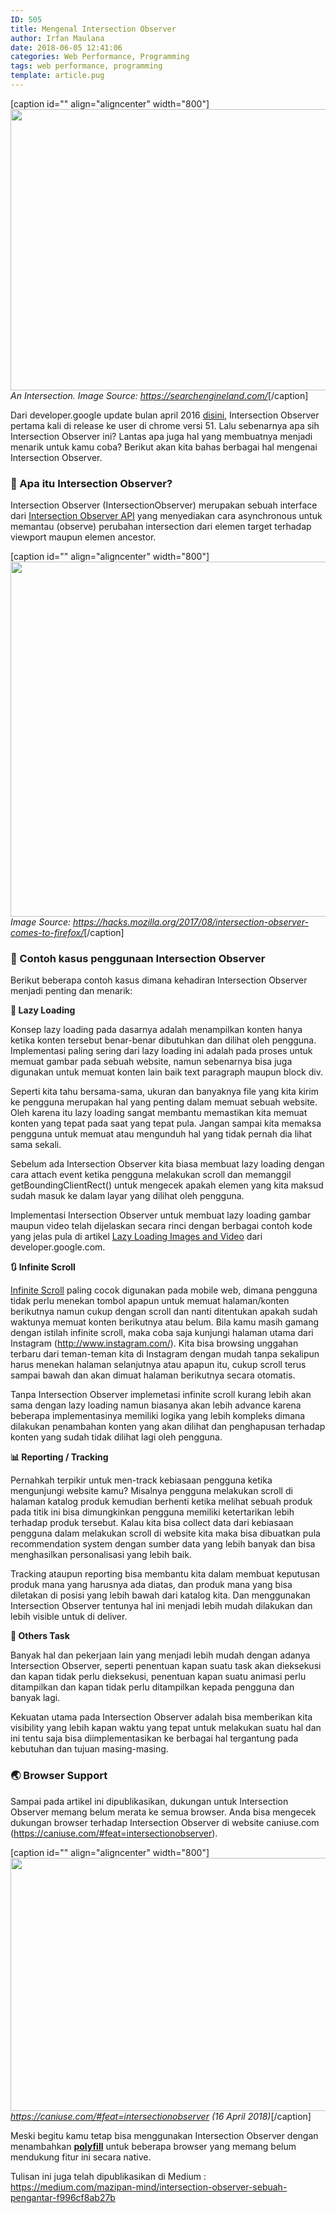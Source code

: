 ```yaml
---
ID: 505
title: Mengenal Intersection Observer
author: Irfan Maulana
date: 2018-06-05 12:41:06
categories: Web Performance, Programming
tags: web performance, programming
template: article.pug
---
```

[caption id="" align="aligncenter" width="800"]<img src="https://cdn-images-1.medium.com/max/800/1*l6gAMRWLX_rg6JV79fPVPw.jpeg" alt="" width="800" height="450" /> <em>An Intersection. Image Source: https://searchengineland.com/</em>[/caption]

Dari developer.google update bulan april 2016 <a href="https://developers.google.com/web/updates/2016/04/intersectionobserver" target="_blank" rel="noopener">disini</a>, Intersection Observer pertama kali di release ke user di chrome versi 51. Lalu sebenarnya apa sih Intersection Observer ini? Lantas apa juga hal yang membuatnya menjadi menarik untuk kamu coba? Berikut akan kita bahas berbagai hal mengenai Intersection Observer.
<h3><strong>&#x1f4d2; Apa itu Intersection Observer?</strong></h3>
Intersection Observer (IntersectionObserver) merupakan sebuah interface dari <a href="https://developer.mozilla.org/en-US/docs/Web/API/Intersection_Observer_API" target="_blank" rel="noopener">Intersection Observer API</a> yang menyediakan cara asynchronous untuk memantau (observe) perubahan intersection dari elemen target terhadap viewport maupun elemen ancestor.

<span class="more"></span>

[caption id="" align="aligncenter" width="800"]<img src="https://cdn-images-1.medium.com/max/800/1*oVcjwADgDy4zQPHgnuajIw.png" alt="" width="800" height="568" /> <em>Image Source: https://hacks.mozilla.org/2017/08/intersection-observer-comes-to-firefox/</em>[/caption]
<h3><strong>&#x1f36d; Contoh kasus penggunaan Intersection Observer</strong></h3>
Berikut beberapa contoh kasus dimana kehadiran Intersection Observer menjadi penting dan menarik:

<strong>&#x1f304; Lazy Loading</strong>

Konsep lazy loading pada dasarnya adalah menampilkan konten hanya ketika konten tersebut benar-benar dibutuhkan dan dilihat oleh pengguna. Implementasi paling sering dari lazy loading ini adalah pada proses untuk memuat gambar pada sebuah website, namun sebenarnya bisa juga digunakan untuk memuat konten lain baik text paragraph maupun block div.

Seperti kita tahu bersama-sama, ukuran dan banyaknya file yang kita kirim ke pengguna merupakan hal yang penting dalam memuat sebuah website. Oleh karena itu lazy loading sangat membantu memastikan kita memuat konten yang tepat pada saat yang tepat pula. Jangan sampai kita memaksa pengguna untuk memuat atau mengunduh hal yang tidak pernah dia lihat sama sekali.

Sebelum ada Intersection Observer kita biasa membuat lazy loading dengan cara attach event ketika pengguna melakukan scroll dan memanggil getBoundingClientRect() untuk mengecek apakah elemen yang kita maksud sudah masuk ke dalam layar yang dilihat oleh pengguna.

Implementasi Intersection Observer untuk membuat lazy loading gambar maupun video telah dijelaskan secara rinci dengan berbagai contoh kode yang jelas pula di artikel <a href="https://developers.google.com/web/fundamentals/performance/lazy-loading-guidance/images-and-video/" target="_blank" rel="noopener">Lazy Loading Images and Video</a> dari developer.google.com.

<strong>&#x1f503; Infinite Scroll</strong>

<a href="https://www.google.co.id/search?q=infinite+scroll" target="_blank" rel="noopener">Infinite Scroll</a> paling cocok digunakan pada mobile web, dimana pengguna tidak perlu menekan tombol apapun untuk memuat halaman/konten berikutnya namun cukup dengan scroll dan nanti ditentukan apakah sudah waktunya memuat konten berikutnya atau belum. Bila kamu masih gamang dengan istilah infinite scroll, maka coba saja kunjungi halaman utama dari Instagram (http://www.instagram.com/). Kita bisa browsing unggahan terbaru dari teman-teman kita di Instagram dengan mudah tanpa sekalipun harus menekan halaman selanjutnya atau apapun itu, cukup scroll terus sampai bawah dan akan dimuat halaman berikutnya secara otomatis.

Tanpa Intersection Observer implemetasi infinite scroll kurang lebih akan sama dengan lazy loading namun biasanya akan lebih advance karena beberapa implementasinya memiliki logika yang lebih kompleks dimana dilakukan penambahan konten yang akan dilihat dan penghapusan terhadap konten yang sudah tidak dilihat lagi oleh pengguna.

<strong>&#x1f4ca; Reporting / Tracking</strong>

Pernahkah terpikir untuk men-track kebiasaan pengguna ketika mengunjungi website kamu? Misalnya pengguna melakukan scroll di halaman katalog produk kemudian berhenti ketika melihat sebuah produk pada titik ini bisa dimungkinkan pengguna memiliki ketertarikan lebih terhadap produk tersebut. Kalau kita bisa collect data dari kebiasaan pengguna dalam melakukan scroll di website kita maka bisa dibuatkan pula recommendation system dengan sumber data yang lebih banyak dan bisa menghasilkan personalisasi yang lebih baik.

Tracking ataupun reporting bisa membantu kita dalam membuat keputusan produk mana yang harusnya ada diatas, dan produk mana yang bisa diletakan di posisi yang lebih bawah dari katalog kita. Dan menggunakan Intersection Observer tentunya hal ini menjadi lebih mudah dilakukan dan lebih visible untuk di deliver.

<strong>&#x1f526; Others Task</strong>

Banyak hal dan pekerjaan lain yang menjadi lebih mudah dengan adanya Intersection Observer, seperti penentuan kapan suatu task akan dieksekusi dan kapan tidak perlu dieksekusi, penentuan kapan suatu animasi perlu ditampilkan dan kapan tidak perlu ditampilkan kepada pengguna dan banyak lagi.

Kekuatan utama pada Intersection Observer adalah bisa memberikan kita visibility yang lebih kapan waktu yang tepat untuk melakukan suatu hal dan ini tentu saja bisa diimplementasikan ke berbagai hal tergantung pada kebutuhan dan tujuan masing-masing.
<h3><strong>&#x1f30f; Browser Support</strong></h3>
Sampai pada artikel ini dipublikasikan, dukungan untuk Intersection Observer memang belum merata ke semua browser. Anda bisa mengecek dukungan browser terhadap Intersection Observer di website caniuse.com (<a href="https://caniuse.com/#feat=intersectionobserver" target="_blank" rel="noopener">https://caniuse.com/#feat=intersectionobserver</a>).

[caption id="" align="aligncenter" width="800"]<img src="https://cdn-images-1.medium.com/max/800/1*-E84Qj-QgHhqL-WvAX4y7A.png" alt="" width="800" height="405" /> <em>https://caniuse.com/#feat=intersectionobserver (16 April 2018)</em>[/caption]

Meski begitu kamu tetap bisa menggunakan Intersection Observer dengan menambahkan <a href="https://github.com/w3c/IntersectionObserver/tree/master/polyfill" target="_blank" rel="noopener"><strong>polyfill</strong></a> untuk beberapa browser yang memang belum mendukung fitur ini secara native.

Tulisan ini juga telah dipublikasikan di Medium : <a href="https://medium.com/mazipan-mind/intersection-observer-sebuah-pengantar-f996cf8ab27b" target="_blank" rel="noopener">https://medium.com/mazipan-mind/intersection-observer-sebuah-pengantar-f996cf8ab27b</a>